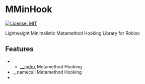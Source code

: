 # MMinHook
[![License: MIT](https://img.shields.io/badge/License-MIT-blue.svg)](https://opensource.org/licenses/MIT)

Lightweight Minimalistic Metamethod Hooking Library for Roblox

## Features
- * [__index](https://www.lua.org/pil/13.4.1.html) Metamethod Hooking
- __namecall Metamethod Hooking
- 
